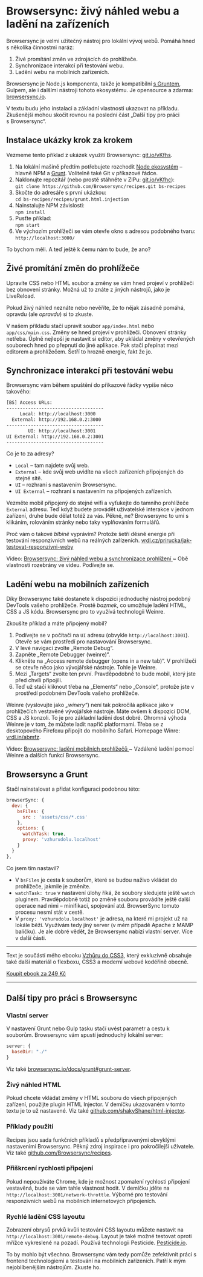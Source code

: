 # Browsersync: živý náhled webu a ladění na zařízeních

Browsersync je velmi užitečný nástroj pro lokální vývoj webů. Pomáhá hned s několika činnostmi naráz:

1. Živé promítání změn ve zdrojácích do prohlížeče.
2. Synchronizace interakcí při testování webu.
3. Ladění webu na mobilních zařízeních.

Browsersync je Node.js komponenta, takže je kompatibilní [s Gruntem](grunt.md), Gulpem, ale i dalšími nástroji tohoto ekosystému. Je opensource a zdarma: [browsersync.io](https://www.browsersync.io/).

<!-- AdSnippet -->

V textu budu jeho instalaci a základní vlastnosti ukazovat na příkladu. Zkušenější mohou skočit rovnou na poslední část „Další tipy pro práci s Browsersync“. 

## Instalace ukázky krok za krokem

Vezmeme tento příklad z ukázek využití Browsersync: [git.io/vKfhs](https://github.com/Browsersync/recipes/tree/master/recipes/grunt.html.injection).

1. Na lokální mašině předtím potřebujete rozchodit [Node ekosystém](node-instalace.md) – hlavně NPM a [Grunt](grunt.md). Volitelně také Git v příkazové řádce.
2. Naklonujte repozitář (nebo prostě stáhněte v ZIPu: [git.io/vKfhc](https://github.com/BrowserSync/recipes/archive/master.zip)):  
`git clone https://github.com/Browsersync/recipes.git bs-recipes`
3. Skočte do adresáře s první ukázkou:   
`cd bs-recipes/recipes/grunt.html.injection`
4. Nainstalujte NPM závislosti:  
`npm install`
5. Pusťte příklad:  
`npm start`
6. Ve výchozím prohlížeči se vám otevře okno s adresou podobného tvaru:   
`http://localhost:3000/`

To bychom měli. A teď ještě k čemu nám to bude, že ano?

## Živé promítání změn do prohlížeče

Upravíte CSS nebo HTML soubor a změny se vám hned projeví v prohlížeči bez obnovení stránky. Možná už to znáte z jiných nástrojů, jako je LiveReload. 

Pokud živý náhled neznáte nebo nevěříte, že to nějak zásadně pomáhá, opravdu (ale *opravdu*) si to zkuste.

<!-- AdSnippet -->

V našem příkladu stačí  upravit soubor `app/index.html` nebo `app/css/main.css`. Změny se hned projeví v prohlížeči. Obnovení stránky netřeba. Úplně nejlepší je nastavit si editor, aby ukládal změny v otevřených souborech hned po přepnutí do jiné aplikace. Pak stačí přepínat mezi editorem a prohlížečem. Šetří to hrozně energie, fakt že jo. 

## Synchronizace interakcí při testování webu

Browsersync vám během spuštění do příkazové řádky vypíše něco takového:

```bash
[BS] Access URLs:
------------------------------------
     Local: http://localhost:3000
  External: http://192.168.0.2:3000
------------------------------------
        UI: http://localhost:3001
UI External: http://192.168.0.2:3001
------------------------------------
```
 
Co je to za adresy?

- `Local` –  tam najdete svůj web.
- `External` – kde svůj web uvidíte na všech zařízeních připojených do stejné sítě.
- `UI` – rozhraní s nastavením Browsersync.
- `UI External` – rozhraní s nastavením na připojených zařízeních.

Vezměte mobil připojený do stejné wifi a vyťukejte do tamního prohlížeče `External` adresu.  Teď když budete provádět uživatelské interakce v jednom zařízení, druhé bude dělat totéž za vás.  Pěkné, ne? Browsersync to umí s klikáním, rolováním stránky nebo taky vyplňováním formulářů. 

Proč vám o takové *blbině* vyprávím? Protože šetří děsně energie při testování responzivních webů na reálných zařízeních. [vrdl.cz/prirucka/jak-testovat-responzivni-weby](http://www.vzhurudolu.cz/prirucka/jak-testovat-responzivni-weby)

<p class="video">
Video: <a href="https://www.youtube.com/watch?v=2DTP8MuW9rw">Browsersync: živý náhled webu a synchronizace prohlížení </a> ~ Obě vlastnosti rozebrány ve videu. Podívejte se.
</p>

## Ladění webu na mobilních zařízeních

Díky Browsersync také dostanete k dispozici jednoduchý nástroj podobný DevTools vašeho prohlížeče. Prostě *bazmek*, co umožňuje ladění HTML, CSS a JS kódu. Browsersync pro to využívá technologii Weinre.

Zkoušíte příklad a máte připojený mobil? 

1. Podívejte se v počítači na `UI` adresu (obvykle `http://localhost:3001`). Otevře se vám prostředí pro nastavování Browsersync.
2. V levé navigaci zvolte „Remote Debug“.
3. Zapněte „Remote Debugger (weinre)“.
4. Klikněte na „Access remote debugger (opens in a new tab)“. V prohlížeči se otevře něco jako vývojářské nástroje. Tohle je Weinre.
5. Mezi „Targets“ zvolte ten první. Pravděpodobně to bude mobil, který jste před chvíli připojili.
6. Teď už stačí kliknout třeba na „Elements“ nebo „Console“, protože jste v prostředí podobném DevTools vašeho prohlížeče.  

Weinre (vyslovujte jako *„winery“*) není tak pokročilá aplikace jako v prohlížečích vestavěné vývojářské nástroje. Máte ovšem k dispozici DOM, CSS a JS konzoli. To je pro základní ladění dost dobré. Ohromná výhoda Weinre je v tom, že můžete ladit napříč platformami. Třeba se z desktopového Firefoxu připojit do mobilního Safari. Homepage Winre: [vrdl.in/abmfz](https://people.apache.org/~pmuellr/weinre/docs/latest/Home.html).

<p class="video">
Video: <a href="https://www.youtube.com/watch?v=3g-AaEkc47M">Browsersync: ladění mobilních prohlížečů </a> ~ Vzdálené ladění pomocí Weinre a dalších funkcí Browsersync.
</p>

## Browsersync a Grunt

Stačí nainstalovat a přidat konfiguraci podobnou této:

```javascript
browserSync: {
  dev: {
    bsFiles: {
      src : 'assets/css/*.css'
    },
    options: {
      watchTask: true,
      proxy: 'vzhurudolu.localhost'
    }
  }
},
```

Co jsem tím nastavil?

- V `bsFiles` je cesta k souborům, které se budou naživo vkládat do prohlížeče, jakmile je změníte.
- `watchTask: true` v nastavení úlohy říká, že soubory sledujete ještě `watch` pluginem. Pravděpdobně totiž po změně souboru provádíte ještě další operace nad nimi – minifikaci, spojování atd. BrowserSync tomuto procesu nesmí stát v cestě.
- V `proxy: 'vzhurudolu.localhost'` je adresa, na které mi projekt už na lokále běží. Využívám tedy jiný server (v mém případě Apache z MAMP balíčku). Je ale dobré vědět, že Browsersync nabízí vlastní server. Více v další části. 

<div class="web-only text-center text-small">
  <hr>
    <p>
      Text je součástí mého ebooku <a href="/ebook">Vzhůru do CSS3</a>, který 
      exkluzivně obsahuje také další materiál 
      o&nbsp;flexboxu, CSS3 a&nbsp;moderní webové kodéřině&nbsp;obecně.
    </p>
    <p>
      <a class="button" href="/ebook#objednavka">Koupit ebook za 249&nbsp;Kč</a>
    </p>
  <hr>
</div>

## Další tipy pro práci s Browsersync

### Vlastní server

V nastavení Grunt nebo Gulp tasku stačí uvést parametr a cestu k souborům. Browsersync vám spustí  jednoduchý lokální server:

```javascript
server: {
  baseDir: "./"
}
```

Viz také [browsersync.io/docs/grunt#grunt-server](https://www.browsersync.io/docs/grunt#grunt-server).

### Živý náhled HTML

Pokud chcete vkládat změny v HTML souboru do všech připojených zařízení, použijte plugin HTML Injector. V demíčku ukazovaném v tomto textu je to už nastavené. Viz také [github.com/shakyShane/html-injector](https://github.com/shakyShane/html-injector).

### Příklady použití

Recipes jsou sada funkčních příkladů s předpřipravenými obvyklými nastaveními Browsersync. Pěkný zdroj inspirace i pro pokročilejší uživatele. Viz také [github.com/Browsersync/recipes](https://github.com/Browsersync/recipes).

### Přiškrcení rychlosti připojení

Pokud nepoužíváte Chrome, kde je možnost zpomalení rychlosti připojení vestavěná, bude se vám tahle vlastnost hodit. V demíčku jděte na `http://localhost:3001/network-throttle`. Výborné pro testování responzivních webů na mobilních internetových připojeních.

### Rychlé ladění CSS layoutu

Zobrazení obrysů prvků kvůli testování CSS layoutu můžete nastavit na `http://localhost:3001/remote-debug`. Layout je také možné testovat oproti  mřížce vykreslené na pozadí. Používá technologii Pesticide. [Pesticide.io](http://pesticide.io/).

To by mohlo být všechno. Browsersync vám tedy pomůže zefektivnit práci s frontend technologiemi a testování na mobilních zařízeních. Patří k mým nejoblíbenějším nástrojům. Zkuste ho.


